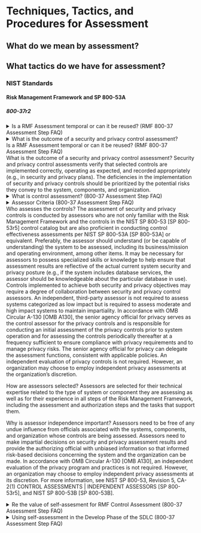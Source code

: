 # Techniques, Tactics, and Procedures for Assessment

## What do we mean by assessment?

## What tactics do we have for assessment?

### NIST Standards

#### Risk Management Framework and SP 800-53A

##### 800-37r2

<details>
<summary>Is a RMF Assessment temporal or can it be reused? (RMF 800-37 Assessment Step FAQ)</summary>
Can results from a previous control assessment be leveraged for (re-)authorization purposes? It may be possible to leverage recent control assessment results provided that the assessment was conducted according to
organizationally accepted assessment methodologies and depending on what was assessed and how much time elapsed since the
previous assessment. The security and privacy assessment plans play an important role in validating the recent assessment results. Note, however, that a control assessment is a snapshot in time, meaning that the security and privacy posture captured by the assessment reflects the posture at the time the assessment was performed. For additional guidance on the re-use of assessment results, see NIST SP 800-53A, Revision 4, Assessing Security and Privacy Controls in Federal Information Systems and Organization.
</details>

<details>
<summary>What is the outcome of a security and privacy control assessment?<summary>Is a RMF Assessment temporal or can it be reused? (RMF 800-37 Assessment Step FAQ)</summary>
What is the outcome of a security and privacy control assessment?
Security and privacy control assessments verify that selected controls are implemented correctly, operating as expected, and recorded appropriately (e.g., in security and privacy plans). The deficiencies in the implementation of security and privacy controls should be prioritized by the potential risks they convey to the system, components, and organization.
</details>

<details>
<summary>What is control assessment? (800-37 Assessment Step FAQ)</summary>
Why assess controls?
There are two primary motivations for assessing security and privacy controls: 1) to ensure that the security and privacy controls for managing risk are in place and producing the desired outcomes and 2) to provide the authorizing official with the information needed to make an authorization decision. Control assessment verifies that the safeguards are in place and working as planned, providing system management and Authorizing Officials with an overall security and privacy posture of the system. Control assessments may be conducted as controls are implemented in early stages of the system development in order to identify issues with controls early in the development process.
</details>

<details>
<summary>Assessor Criteria (800-37 Assessment Step FAQ)</details>
Who assesses the controls?
The assessment of security and privacy controls is conducted by assessors who are not only familiar with the Risk Management Framework and the controls in the NIST SP 800-53 [SP 800-53r5] control catalog but are also proficient in conducting control effectiveness assessments per NIST SP 800-53A [SP 800-53A] or equivalent. Preferably, the assessor should understand (or be capable of understanding) the system to be assessed, including its business/mission and operating environment, among other items. It may be necessary for assessors to possess specialized skills or knowledge to help ensure that assessment results are reflective of the actual current system security and privacy posture (e.g., if the system includes database services, the assessor should be knowledgeable about the particular database in use). Controls implemented to achieve both security and privacy objectives may require a degree of collaboration between security and privacy control assessors. An independent, third-party assessor is not required to assess systems categorized as low impact but is required to assess moderate and high impact systems to maintain impartiality. In accordance with OMB Circular A-130 [OMB A130], the senior agency official for privacy serves as the control assessor for the privacy controls and is responsible for conducting an initial assessment of the privacy controls prior to system operation and for assessing the controls periodically thereafter at a frequency sufficient to ensure compliance with privacy requirements and to manage privacy risks. The senior agency official for privacy can delegate the assessment functions, consistent with applicable policies. An independent evaluation of privacy controls is not required. However, an organization may choose to employ independent privacy assessments at the organization’s discretion.

How are assessors selected?
Assessors are selected for their technical expertise related to the type of system or component they are assessing as well as for their experience in all steps of the Risk Management Framework, including the assessment and authorization steps and the tasks that support them. 

Why is assessor independence important?
Assessors need to be free of any undue influence from officials associated with the systems, components, and organization whose controls are being assessed. Assessors need to make impartial decisions on security and privacy assessment results and provide the authorizing official with unbiased information so that informed risk-based decisions concerning the system and the organization can be made. In accordance with OMB Circular A-130 [OMB A130], an independent evaluation of the privacy program and practices is not required. However, an organization may choose to employ independent privacy assessments at its discretion. For more information, see NIST SP 800-53, Revision 5, CA-2(1) CONTROL ASSESSMENTS | INDEPENDENT ASSESSORS [SP 800-53r5], and NIST SP 800-53B [SP 800-53B]. 
</details>

<details>
<summary>Re the value of self-assesment for RMF Control Assessment (800-37 Assessment Step FAQ)</summary>
Organizations can conduct self-assessments with two caveats. First, while internal assessors can be employed to conduct self-assessments, assessors should not conduct assessments under the management control of their supervisors. While it may not be considered a conflict of interest, undue influence by supervisors may create scenarios in which deficiency information may be affected. Second, self-assessments can be used to assess low impact systems, while independent assessors should be employed for moderate and high impact systems. Even though self-assessments may be conducted for low impact systems, the assessor’s technical expertise and required skills should be at the same level as the assessment for moderate and high impact systems. In accordance with OMB Circular A-130 [OMB A130], an independent assessment of privacy controls is not required. For more information, see NIST SP 800-53, Revision 5, CA-2(1) CONTROL ASSESSMENTS | INDEPENDENT ASSESSORS [SP 800-53r5], and NIST SP 800-53B
[SP 800-53B].
</details>

<details>
<summary>Using self-assessment in the Develop Phase of the SDLC (800-37 Assessment Step FAQ)</summary>
Can controls be applied and assessed during the development process?
Yes, identifying security and privacy requirements, selecting and implementing controls, and assessing implemented controls for effectiveness during the development phase of the system development life cycle (SDLC) is an efficient and effective process for reducing risk to the system, component, and the organization. Controls should be implemented during the development phase of the SDLC to verify that they meet requirements and produce expected outcomes. Conducting control assessments during the development phase of the SDLC provides efficiency as security and privacy requirements are identified and recorded and corresponding controls are identified, implemented, and assessed, thereby reducing risks to the system, component, and organization. Common controls identified prior to system development can also be incorporated into the SDLC.

Can the results of control assessments conducted during the system development life cycle be
used?
Yes, the results of security and privacy control assessments conducted during the system development life cycle (SDLC) can be used for the authorization package. If assessments conducted during the SDLC identify any deficiencies, these can be captured in the security and privacy plans or be mitigated prior to the assessment. If there are no identified deficiencies from assessments conducted during the SDLC, then these security and privacy controls may not need to be re-assessed. 
<details>

##### 800-53A

Does 800-53A mean the same thing when we say assessment framework?

<details>
<summary>References from 800-53A Rev. 5 DRAFT re the what and how of assessment</summary>

> The assessment process is an information-gathering activity of the as-implemented state of
the system or common controls, not a security- or privacy-producing activity. Organizations
determine the most cost-effective implementation of the assessment process by applying the
results of risk assessments, considering the maturity and quality level of the organization’s risk
management processes, and taking advantage of the flexibility in the concepts described in
this publication.

> Assessment results can be obtained from many activities that occur routinely during the system development lifecycle. For example, assessment results are produced during the testing and evaluation of new system components during system upgrades or system integration activities. Organizations can take advantage of previous assessment results whenever possible, to reduce the overall cost of assessments and to make the assessment process more efficient.

> If a system component product is identified as providing support for the implementation of a particular control in [SP 800-53], then evidence produced during the product testing, evaluation, and validation processes (e.g., security or privacy specifications, analyses and test results, validation reports, and validation certificates)12 is used to the extent that it is applicable.

> Organizations carefully consider the potential impacts of employing the assessment procedures defined in this publication when assessing the security and privacy controls in operational systems.

> Product assessments (also known as product testing, evaluation, and validation) are typically conducted by independent, third-party testing organizations. Assessments examine the security and privacy functions of products and established configuration settings. Assessments can be conducted to demonstrate compliance with industry, national, or international information security and privacy standards and developer/vendor claims.

> Establishing an appropriate set of expectations before, during, and after an assessment is paramount to achieving an acceptable
outcome

> Organizations consider both the technical expertise and level of independence required in selecting security and privacy control assessors.28 Organizations ensure that assessors possess the required skills and technical expertise to successfully carry out assessments of system specific, hybrid, and common controls.

</details>


#### NISTIR 8011-1

<details>
<summary>References from 8011-1 re the what and how of assessment</summary>

> While the defect check assesses the individual controls or control items that work together to achieve a purpose, at the same time the defect check also tests the overall effectiveness of the controls working together as a sub-capability. In NISTIR 8011, defect checks are designed so that there is one defect check for each defined sub-capability.

> The difference in the level of focus—between defect checks and determination statements—has a significant impact on how a defect, once discovered, is interpreted. The difference relates to the sensitivity and specificity of the result.

> A sensitive test is one which finds all of the cases where a defect occurs; that is, it has a low false negative rate.

> A specific test is one which does not report a defect when one is not present; that is, it has a low false positive rate.

> Because defect checks measure the result to be achieved by a set of controls, defect checks can be very specific, at the purpose level of abstraction, about whether that result was achieved. However, failure to achieve the result does not imply that ALL the controls or control items 
supporting that capability or sub-capability failed. Thus, while the defect check is specific at the purpose or sub-purpose level of abstraction, it is not specific at the control or control item level 
of abstraction. 

> Completeness means the extent to which the security-related information includes assessment of all relevant defects on all assessment objects (within a defined scope such as a capability). Relevant defects are defects that produce significant risk, e.g., the top two orders of magnitude. Incomplete metrics tend to bias the results by underestimating total risk.

> Timeliness means the extent to which the security-related information has been refreshed within the last X hours or days (as determined/required by the organization. Data must be collected (and defects mitigated) faster than the attacker(s) can act, in order to be able to stay ahead of their ability to compromise a system.

> For the agency dashboard to generate effective to-do lists for responding to defects, the dashboard requires the functionality to identify the specific operational role (person or group) responsible for responding to each defect (maintained as part of the desired state specification).

</details>

#### 800-115 Technical Guide to Information Security Testing and Assessment

<details>
<summary>800-115 views on different kinds of assessment</summary>
An information security assessment is the process of determining how effectively an entity being assessed (e.g., host, system, network, procedure, person—known as the assessment object) meets specific security objectives. Three types of assessment methods can be used to accomplish this—testing, examination, and interviewing. Testing is the process of exercising one or more assessment objects under specified conditions to compare actual and expected behaviors. Examination is the process of checking, inspecting, reviewing, observing, studying, or analyzing one or more assessment objects to facilitate understanding, achieve clarification, or obtain evidence. Interviewing is the process of conducting discussions with individuals or groups within an organization to facilitate understanding, achieve clarification, or identify the location of evidence. Assessment results are used to support the determination of security control effectiveness over time.
</details>

<details>
<summary>Goals of technical security assessment and examination</summary>
To accomplish technical security assessments and ensure that technical security testing and examinations provide maximum value, NIST recommends that organizations:
- Establish an information security assessment policy. This identifies the organization’s requirements for executing assessments, and provides accountability for the appropriate individuals to ensure assessments are conducted in accordance with these requirements. Topics that an assessment policy should address include the organizational requirements with which assessments must comply, roles and responsibilities, adherence to an established assessment methodology, assessment frequency, and documentation requirements.
- Implement a repeatable and documented assessment methodology. This provides consistency and structure to assessments, expedites the transition of new assessment staff, and addresses resource constraints associated with assessments. Using such a methodology enables organizations to maximize the value of assessments while minimizing possible risks introduced by certain technical assessment techniques. These risks can range from not gathering sufficient information on the organization’s security posture for fear of impacting system functionality to affecting the system or network availability by executing techniques without the proper safeguards in place. Processes that minimize risk caused by certain assessment techniques include using skilled assessors, developing comprehensive assessment plans, logging assessor activities, performing testing off-hours, and conducting tests on duplicates of production systems (e.g., development systems). Organizations need to determine the level of risk they are willing to accept for each assessment, and tailor their approaches accordingly.
- Determine the objectives of each security assessment, and tailor the approach accordingly. Security assessments have specific objectives, acceptable levels of risk, and available resources. Because no individual technique provides a comprehensive picture of an organization’s security when executed alone, organizations should use a combination of techniques. This also helps organizations to limit risk and resource usage.
- Analyze findings, and develop risk mitigation techniques to address weaknesses. To ensure that security assessments provide their ultimate value, organizations should conduct root cause analysis upon completion of an assessment to enable the translation of findings into actionable mitigation techniques. These results may indicate that organizations should address not only technical weaknesses, but weaknesses in organizational processes and procedures as well.
</details>

<details>
<summary>Different assessment technqiues and relationship to NIST 800-53, OSTMM, other methodologies</summary>
Several accepted methodologies exist for conducting different types of information security assessments. References to several of these methodologies are found in Appendix E.2 For example, NIST has created a methodology—documented in Special Publication (SP) 800-53A, Guide for Assessing the Security Controls in Federal Information Systems—which offers suggestions for assessing the effectiveness of the security controls outlined in NIST SP 800-53.3 Another widely used assessment methodology is the Open Source Security Testing Methodology Manual (OSSTMM).4 Because there are numerous reasons to conduct assessments, an organization may want to use multiple methodologies. This publication offers recommendations for technical testing and examination techniques that can be used for many assessment methodologies and leveraged for many assessment purposes.
</details>

<details>
<summary></summary>
</details>

## What techniques and procedures do we use? Do 
## What tools do we use for assessment?

### Manual

### Semi-Automated (Computer-Assisted)

### Automated

- SCAP tools (under general standards 1.2 and 1.3) [validated under NIST SVP](https://csrc.nist.gov/projects/scap-validation-program/validated-products-and-modules)
- Community and industry tools for security testing:
    - Ansible
    - Chef
    - InSpec
    - Puppet

## How do we communicate assessment intent and results?
## Open Questions

- Is the subject, action, and object tuple simple enough to describe the whole of assessment models (especially automated ones)?
- Do we need pre-determined properties of an assessment subject (custom app, container, server, cloud infra) before we assess them?
- Do we need to pre-determine necessary (and mandatory in OSCAL) action details for a rule or can we generalize them?
